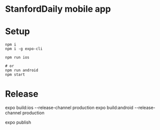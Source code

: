 # StanfordDaily mobile app

# Setup
```
npm i
npm i -g expo-cli

npm run ios

# or
npm run android
npm start
```

# Release
expo build:ios --release-channel production
expo build:android --release-channel production

expo publish